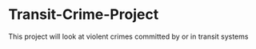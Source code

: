 # Transit-Crime-Project
This project will look at violent crimes committed by or in transit systems 
